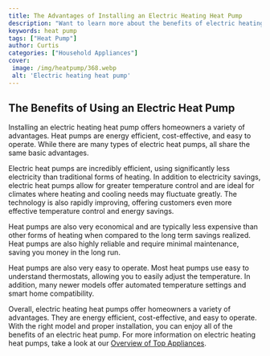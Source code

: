 ```yaml
---
title: The Advantages of Installing an Electric Heating Heat Pump
description: "Want to learn more about the benefits of electric heating This blog post discusses how heat pumps can provide efficient clean and efficient heating for your property Find out how heat pumps can provide you with comfortable heating options in your home"
keywords: heat pump
tags: ["Heat Pump"]
author: Curtis
categories: ["Household Appliances"]
cover: 
 image: /img/heatpump/368.webp
 alt: 'Electric heating heat pump'
---
```

## The Benefits of Using an Electric Heat Pump

Installing an electric heating heat pump offers homeowners a variety of advantages. Heat pumps are energy efficient, cost-effective, and easy to operate. While there are many types of electric heat pumps, all share the same basic advantages.

Electric heat pumps are incredibly efficient, using significantly less electricity than traditional forms of heating. In addition to electricity savings, electric heat pumps allow for greater temperature control and are ideal for climates where heating and cooling needs may fluctuate greatly. The technology is also rapidly improving, offering customers even more effective temperature control and energy savings.

Heat pumps are also very economical and are typically less expensive than other forms of heating when compared to the long term savings realized. Heat pumps are also highly reliable and require minimal maintenance, saving you money in the long run.
 
Heat pumps are also very easy to operate. Most heat pumps use easy to understand thermostats, allowing you to easily adjust the temperature. In addition, many newer models offer automated temperature settings and smart home compatibility.

Overall, electric heating heat pumps offer homeowners a variety of advantages. They are energy efficient, cost-effective, and easy to operate. With the right model and proper installation, you can enjoy all of the benefits of an electric heat pump. For more information on electric heating heat pumps, take a look at our [Overview of Top Appliances](./pages/appliance-overview).
